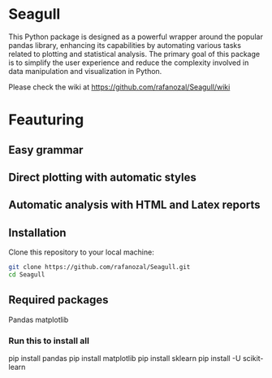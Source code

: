 # Seagull

This Python package is designed as a powerful wrapper around the popular pandas library, enhancing its capabilities by automating various tasks related to plotting and statistical analysis. The primary goal of this package is to simplify the user experience and reduce the complexity involved in data manipulation and visualization in Python.

Please check the wiki at https://github.com/rafanozal/Seagull/wiki

# Feauturing

## Easy grammar

## Direct plotting with automatic styles

## Automatic analysis with HTML and Latex reports

## Installation

Clone this repository to your local machine:

```bash
git clone https://github.com/rafanozal/Seagull.git
cd Seagull
```

## Required packages

Pandas
matplotlib

### Run this to install all

pip install pandas
pip install matplotlib
pip install sklearn
pip install -U scikit-learn
